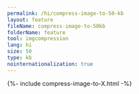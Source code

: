 ```yaml
---
permalink: /hi/compress-image-to-50-kb
layout: feature
fileName: compress-image-to-50kb
folderName: feature
tool: imgcompression
lang: hi
size: 50
type: kb
nointernationalization: true
---
```

{%- include compress-image-to-X.html -%}
      